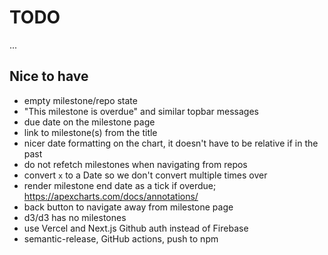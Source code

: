 # TODO

...

## Nice to have

- empty milestone/repo state
- "This milestone is overdue" and similar topbar messages
- due date on the milestone page
- link to milestone(s) from the title
- nicer date formatting on the chart, it doesn't have to be relative if in the past
- do not refetch milestones when navigating from repos
- convert `x` to a Date so we don't convert multiple times over
- render milestone end date as a tick if overdue; https://apexcharts.com/docs/annotations/
- back button to navigate away from milestone page
- d3/d3 has no milestones
- use Vercel and Next.js Github auth instead of Firebase
- semantic-release, GitHub actions, push to npm
